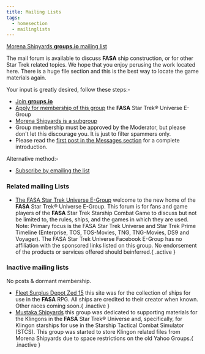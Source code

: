 ```yaml
---
title: Mailing Lists
tags: 
  - homesection
  - mailinglists
---
```

[Morena Shipyards **groups.io** mailing list](https://thefasastartrekuniversee-group.groups.io/g/MorenaShipyards)

The mail forum is available to discuss **FASA** ship construction, or for other Star Trek related topics. We hope that you enjoy perusing the work located here. There is a huge file section and this is the best way to locate the game materials again. 

Your input is greatly desired, follow these steps:- 

- [Join **groups.io**](https://groups.io/register)
- [Apply for membership of this group](https://thefasastartrekuniversee-group.groups.io/g/main) the **FASA** Star Trek® Universe E-Group
- [Morena Shipyards is a subgroup](https://thefasastartrekuniversee-group.groups.io/g/MorenaShipyards)
- Group membership must be approved by the Moderator, but please don't let this discourage you. It is just to filter spammers only. 
- Please read the [first post in the Messages section](https://thefasastartrekuniversee-group.groups.io/g/MorenaShipyards/message/1) for a complete introduction. 

Alternative method:-

- [Subscribe by emailing the list](mailto:MorenaShipyards+subscribe@TheFASAStarTrekUniverseE-group.groups.io) 

### Related mailing Lists

- [The FASA Star Trek Universe E-Group](https://thefasastartrekuniversee-group.groups.io/g/main) welcome to the new home of the **FASA** Star Trek® Universe E-Group. This forum is for fans and game players of the **FASA** Star Trek Starship Combat Game to discuss but not be limited to, the rules, ships, and the games in which they are used. Note: Primary focus is the FASA Star Trek Universe and Star Trek Prime Timeline (Enterprise, TOS, TOS-Movies, TNG, TNG-Movies, DS9 and Voyager). The FASA Star Trek Universe Facebook E-Group has no affiliation with the sponsored links listed on this group. No endorsement of the products or services offered should beinferred.{ .active }

### Inactive mailing lists

No posts & dormant membership.

- [Fleet Surplus Depot Zed 15](https://thefasastartrekuniversee-group.groups.io/g/FleetSurplusDepotZed15) this site was for the collection of ships for use in the **FASA** RPG. All ships are credited to their creator when known. Other races coming soon.{ .inactive }
- [Mustaka Shipyards](https://thefasastartrekuniversee-group.groups.io/g/MustakaShipyards) this group was dedicated to supporting materials for the Klingons in the **FASA** Star Trek® Universe and, specifically, for Klingon starships for use in the Starship Tactical Combat Simulator (STCS). This group was started to store Klingon related files from Morena Shipyards due to space restrictions on the old Yahoo Groups.{ .inactive }







